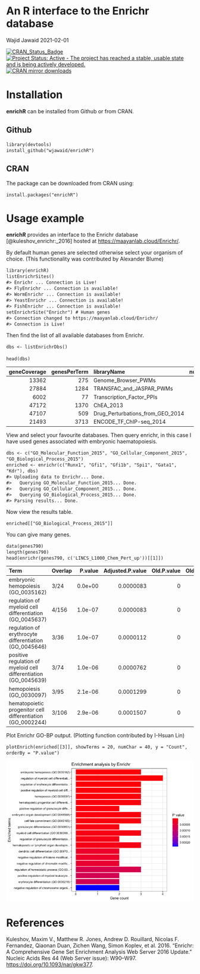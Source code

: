 An R interface to the Enrichr database
================
Wajid Jawaid
2021-02-01

<!-- README.md is generated from README.Rmd. Please edit that file -->

[![CRAN\_Status\_Badge](https://www.r-pkg.org/badges/version/enrichR)](https://cran.r-project.org/package=enrichR)
[![Project Status: Active - The project has reached a stable, usable
state and is being actively
developed.](https://www.repostatus.org/badges/latest/active.svg)](https://www.repostatus.org/#active)
[![CRAN mirror
downloads](https://cranlogs.r-pkg.org/badges/enrichR)](https://cran.r-project.org/package=enrichR/)

# Installation

**enrichR** can be installed from Github or from CRAN.

## Github

    library(devtools)
    install_github("wjawaid/enrichR")

## CRAN

The package can be downloaded from CRAN using:

    install.packages("enrichR")

# Usage example

**enrichR** provides an interface to the Enrichr database
\[@kuleshov\_enrichr:\_2016\] hosted at
<a href="https://maayanlab.cloud/Enrichr/" class="uri">https://maayanlab.cloud/Enrichr/</a>.

By default human genes are selected otherwise select your organism of
choice. (This functionality was contributed by Alexander Blume)

    library(enrichR)
    listEnrichrSites()
    #> Enrichr ... Connection is Live!
    #> FlyEnrichr ... Connection is available!
    #> WormEnrichr ... Connection is available!
    #> YeastEnrichr ... Connection is available!
    #> FishEnrichr ... Connection is available!
    setEnrichrSite("Enrichr") # Human genes
    #> Connection changed to https://maayanlab.cloud/Enrichr/
    #> Connection is Live!

Then find the list of all available databases from Enrichr.

    dbs <- listEnrichrDbs()

    head(dbs)

| geneCoverage | genesPerTerm | libraryName                          | numTerms |
|-------------:|-------------:|:-------------------------------------|---------:|
|        13362 |          275 | Genome\_Browser\_PWMs                |      615 |
|        27884 |         1284 | TRANSFAC\_and\_JASPAR\_PWMs          |      326 |
|         6002 |           77 | Transcription\_Factor\_PPIs          |      290 |
|        47172 |         1370 | ChEA\_2013                           |      353 |
|        47107 |          509 | Drug\_Perturbations\_from\_GEO\_2014 |      701 |
|        21493 |         3713 | ENCODE\_TF\_ChIP-seq\_2014           |      498 |

View and select your favourite databases. Then query enrichr, in this
case I have used genes associated with embryonic haematopoiesis.

    dbs <- c("GO_Molecular_Function_2015", "GO_Cellular_Component_2015", "GO_Biological_Process_2015")
    enriched <- enrichr(c("Runx1", "Gfi1", "Gfi1b", "Spi1", "Gata1", "Kdr"), dbs)
    #> Uploading data to Enrichr... Done.
    #>   Querying GO_Molecular_Function_2015... Done.
    #>   Querying GO_Cellular_Component_2015... Done.
    #>   Querying GO_Biological_Process_2015... Done.
    #> Parsing results... Done.

Now view the results table.

    enriched[["GO_Biological_Process_2015"]]

You can give many genes.

    data(genes790)
    length(genes790)
    head(enrichr(genes790, c('LINCS_L1000_Chem_Pert_up'))[[1]])

| Term                                                              | Overlap | P.value | Adjusted.P.value | Old.P.value | Old.Adjusted.P.value | Odds.Ratio | Combined.Score | Genes                  |
|:------------------------------------------------------------------|:--------|--------:|-----------------:|------------:|---------------------:|-----------:|---------------:|:-----------------------|
| embryonic hemopoiesis (GO\_0035162)                               | 3/24    | 0.0e+00 |        0.0000083 |           0 |                    0 |   951.0952 |      16465.833 | KDR;GATA1;RUNX1        |
| regulation of myeloid cell differentiation (GO\_0045637)          | 4/156   | 1.0e-07 |        0.0000083 |           0 |                    0 |   261.0789 |       4374.968 | GFI1B;SPI1;GATA1;RUNX1 |
| regulation of erythrocyte differentiation (GO\_0045646)           | 3/36    | 1.0e-07 |        0.0000112 |           0 |                    0 |   604.8788 |       9710.235 | GFI1B;SPI1;GATA1       |
| positive regulation of myeloid cell differentiation (GO\_0045639) | 3/74    | 1.0e-06 |        0.0000762 |           0 |                    0 |   280.6056 |       3886.803 | GFI1B;GATA1;RUNX1      |
| hemopoiesis (GO\_0030097)                                         | 3/95    | 2.1e-06 |        0.0001299 |           0 |                    0 |   216.3261 |       2832.846 | KDR;GATA1;RUNX1        |
| hematopoietic progenitor cell differentiation (GO\_0002244)       | 3/106   | 2.9e-06 |        0.0001507 |           0 |                    0 |   193.1165 |       2465.031 | SPI1;GATA1;RUNX1       |

Plot Enrichr GO-BP output. (Plotting function contributed by I-Hsuan
Lin)

    plotEnrich(enriched[[3]], showTerms = 20, numChar = 40, y = "Count", orderBy = "P.value")

<img src="./tools/README-unnamed-chunk-12-1.png" style="display: block; margin: auto;" />

# References

Kuleshov, Maxim V., Matthew R. Jones, Andrew D. Rouillard, Nicolas F.
Fernandez, Qiaonan Duan, Zichen Wang, Simon Koplev, et al. 2016.
“Enrichr: A Comprehensive Gene Set Enrichment Analysis Web Server 2016
Update.” Nucleic Acids Res 44 (Web Server issue): W90–W97.
<a href="https://doi.org/10.1093/nar/gkw377" class="uri">https://doi.org/10.1093/nar/gkw377</a>.
